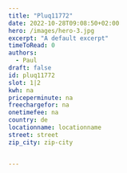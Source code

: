 ```yaml
---
title: "Pluq11772"
date: 2022-10-28T09:08:50+02:00
hero: /images/hero-3.jpg
excerpt: "A default excerpt"
timeToRead: 0
authors:
  - Paul
draft: false
id: pluq11772
slot: 1|2
kwh: na
priceperminute: na
freechargefor: na
onetimefee: na
country: de
locationname: locationname
street: street
zip_city: zip-city


---
```

